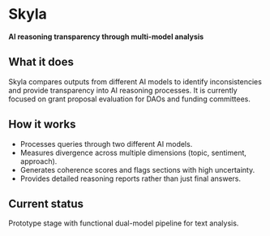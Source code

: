 # Skyla

**AI reasoning transparency through multi-model analysis**

## What it does
Skyla compares outputs from different AI models to identify inconsistencies and provide transparency into AI reasoning processes. It is currently focused on grant proposal evaluation for DAOs and funding committees.

## How it works
- Processes queries through two different AI models.
- Measures divergence across multiple dimensions (topic, sentiment, approach).
- Generates coherence scores and flags sections with high uncertainty.
- Provides detailed reasoning reports rather than just final answers.

## Current status
Prototype stage with functional dual-model pipeline for text analysis.
